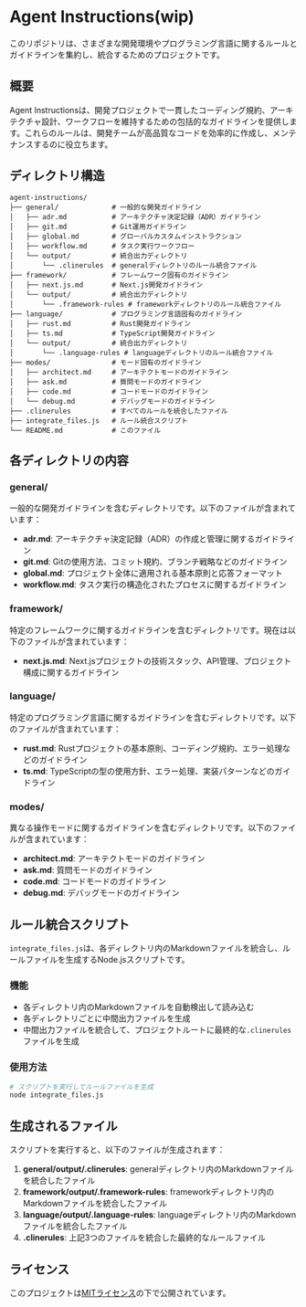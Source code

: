 # Agent Instructions(wip)

このリポジトリは、さまざまな開発環境やプログラミング言語に関するルールとガイドラインを集約し、統合するためのプロジェクトです。

## 概要

Agent Instructionsは、開発プロジェクトで一貫したコーディング規約、アーキテクチャ設計、ワークフローを維持するための包括的なガイドラインを提供します。これらのルールは、開発チームが高品質なコードを効率的に作成し、メンテナンスするのに役立ちます。

## ディレクトリ構造

```
agent-instructions/
├── general/             # 一般的な開発ガイドライン
│   ├── adr.md           # アーキテクチャ決定記録（ADR）ガイドライン
│   ├── git.md           # Git運用ガイドライン
│   ├── global.md        # グローバルカスタムインストラクション
│   ├── workflow.md      # タスク実行ワークフロー
│   └── output/          # 統合出力ディレクトリ
│       └── .clinerules  # generalディレクトリのルール統合ファイル
├── framework/           # フレームワーク固有のガイドライン
│   ├── next.js.md       # Next.js開発ガイドライン
│   └── output/          # 統合出力ディレクトリ
│       └── .framework-rules # frameworkディレクトリのルール統合ファイル
├── language/            # プログラミング言語固有のガイドライン
│   ├── rust.md          # Rust開発ガイドライン
│   ├── ts.md            # TypeScript開発ガイドライン
│   └── output/          # 統合出力ディレクトリ
│       └── .language-rules # languageディレクトリのルール統合ファイル
├── modes/               # モード固有のガイドライン
│   ├── architect.md     # アーキテクトモードのガイドライン
│   ├── ask.md           # 質問モードのガイドライン
│   ├── code.md          # コードモードのガイドライン
│   └── debug.md         # デバッグモードのガイドライン
├── .clinerules          # すべてのルールを統合したファイル
├── integrate_files.js   # ルール統合スクリプト
└── README.md            # このファイル
```

## 各ディレクトリの内容

### general/

一般的な開発ガイドラインを含むディレクトリです。以下のファイルが含まれています：

- **adr.md**: アーキテクチャ決定記録（ADR）の作成と管理に関するガイドライン
- **git.md**: Gitの使用方法、コミット規約、ブランチ戦略などのガイドライン
- **global.md**: プロジェクト全体に適用される基本原則と応答フォーマット
- **workflow.md**: タスク実行の構造化されたプロセスに関するガイドライン

### framework/

特定のフレームワークに関するガイドラインを含むディレクトリです。現在は以下のファイルが含まれています：

- **next.js.md**: Next.jsプロジェクトの技術スタック、API管理、プロジェクト構成に関するガイドライン

### language/

特定のプログラミング言語に関するガイドラインを含むディレクトリです。以下のファイルが含まれています：

- **rust.md**: Rustプロジェクトの基本原則、コーディング規約、エラー処理などのガイドライン
- **ts.md**: TypeScriptの型の使用方針、エラー処理、実装パターンなどのガイドライン

### modes/

異なる操作モードに関するガイドラインを含むディレクトリです。以下のファイルが含まれています：

- **architect.md**: アーキテクトモードのガイドライン
- **ask.md**: 質問モードのガイドライン
- **code.md**: コードモードのガイドライン
- **debug.md**: デバッグモードのガイドライン

## ルール統合スクリプト

`integrate_files.js`は、各ディレクトリ内のMarkdownファイルを統合し、ルールファイルを生成するNode.jsスクリプトです。

### 機能

- 各ディレクトリ内のMarkdownファイルを自動検出して読み込む
- 各ディレクトリごとに中間出力ファイルを生成
- 中間出力ファイルを統合して、プロジェクトルートに最終的な`.clinerules`ファイルを生成

### 使用方法

```bash
# スクリプトを実行してルールファイルを生成
node integrate_files.js
```

## 生成されるファイル

スクリプトを実行すると、以下のファイルが生成されます：

1. **general/output/.clinerules**: generalディレクトリ内のMarkdownファイルを統合したファイル
2. **framework/output/.framework-rules**: frameworkディレクトリ内のMarkdownファイルを統合したファイル
3. **language/output/.language-rules**: languageディレクトリ内のMarkdownファイルを統合したファイル
4. **.clinerules**: 上記3つのファイルを統合した最終的なルールファイル

## ライセンス

このプロジェクトは[MITライセンス](LICENSE)の下で公開されています。
